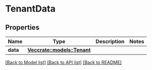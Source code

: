 # TenantData

## Properties

Name | Type | Description | Notes
------------ | ------------- | ------------- | -------------
**data** | [**Vec<crate::models::Tenant>**](Tenant.md) |  | 

[[Back to Model list]](../README.md#documentation-for-models) [[Back to API list]](../README.md#documentation-for-api-endpoints) [[Back to README]](../README.md)


